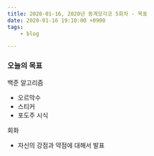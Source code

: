 ```yaml
---
title: 2020-01-16, 2020년 동계모각코 5회차 - 목표
date: 2020-01-16 19:10:00 +0900
tags:
    - blog

---
```


### 오늘의 목표     

백준 알고리즘   
- 오르막수   
- 스티커     
- 포도주 시식     

회화   
- 자신의 강점과 약점에 대해서 발표       
